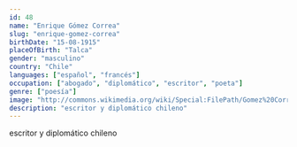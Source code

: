 ```yaml
---
id: 48
name: "Enrique Gómez Correa"
slug: "enrique-gomez-correa"
birthDate: "15-08-1915"
placeOfBirth: "Talca"
gender: "masculino"
country: "Chile"
languages: ["español", "francés"]
occupation: ["abogado", "diplomático", "escritor", "poeta"]
genre: ["poesía"]
image: "http://commons.wikimedia.org/wiki/Special:FilePath/Gomez%20Correa%2C%20Enrique.jpg"
description: "escritor y diplomático chileno"
---
```


escritor y diplomático chileno
